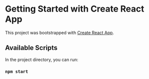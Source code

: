 # Getting Started with Create React App

This project was bootstrapped with [Create React App](https://github.com/facebook/create-react-app).

## Available Scripts

In the project directory, you can run:
<!-- Project created with Create React App - Command : npx create-react-app appName -->

<!-- 
Steps- 
1. Clone repository
2. Use command "npm install"
3. Start app command "npm run Start"
 -->
 
### `npm start`
